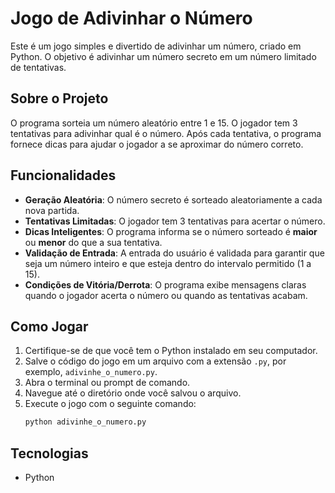 # Jogo de Adivinhar o Número 

Este é um jogo simples e divertido de adivinhar um número, criado em Python. O objetivo é adivinhar um número secreto em um número limitado de tentativas.

## Sobre o Projeto

O programa sorteia um número aleatório entre 1 e 15. O jogador tem 3 tentativas para adivinhar qual é o número. Após cada tentativa, o programa fornece dicas para ajudar o jogador a se aproximar do número correto.

## Funcionalidades

-   **Geração Aleatória**: O número secreto é sorteado aleatoriamente a cada nova partida.
-   **Tentativas Limitadas**: O jogador tem 3 tentativas para acertar o número.
-   **Dicas Inteligentes**: O programa informa se o número sorteado é **maior** ou **menor** do que a sua tentativa.
-   **Validação de Entrada**: A entrada do usuário é validada para garantir que seja um número inteiro e que esteja dentro do intervalo permitido (1 a 15).
-   **Condições de Vitória/Derrota**: O programa exibe mensagens claras quando o jogador acerta o número ou quando as tentativas acabam.

## Como Jogar

1.  Certifique-se de que você tem o Python instalado em seu computador.
2.  Salve o código do jogo em um arquivo com a extensão `.py`, por exemplo, `adivinhe_o_numero.py`.
3.  Abra o terminal ou prompt de comando.
4.  Navegue até o diretório onde você salvou o arquivo.
5.  Execute o jogo com o seguinte comando:
    ```bash
    python adivinhe_o_numero.py
    ```

## Tecnologias

-   Python

#

